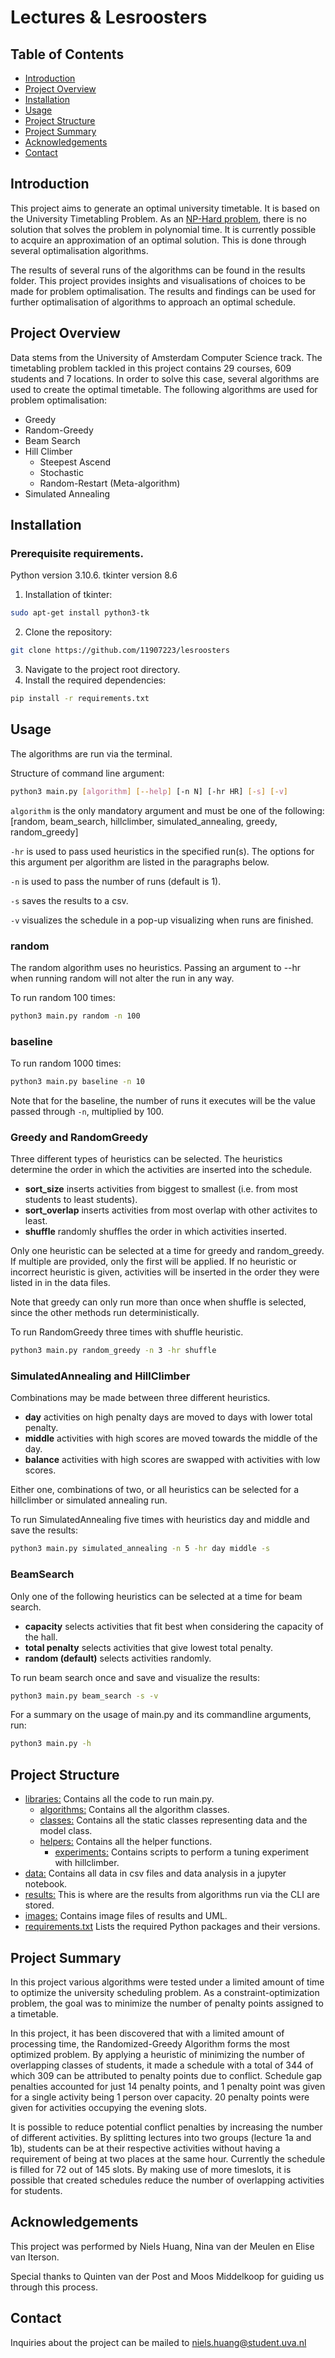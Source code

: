 # Lectures & Lesroosters

## Table of Contents

* [Introduction](#introduction)
* [Project Overview](#project-overview)
* [Installation](#installation)
* [Usage](#usage)
* [Project Structure](#project-structure)
* [Project Summary](#project-summary)
* [Acknowledgements](#acknowledgements)
* [Contact](#contact)

## Introduction
This project aims to generate an optimal university timetable. It is based on the University Timetabling Problem. As an [NP-Hard problem](https://en.wikipedia.org/wiki/NP-hardness), there is no solution that solves the problem in polynomial time. It is currently possible to acquire an approximation of an optimal solution. This is done through several optimalisation algorithms.

The results of several runs of the algorithms can be found in the results folder. This project provides insights and visualisations of choices to be made for problem optimalisation. The results and findings can be used for further optimalisation of algorithms to approach an optimal schedule.

## Project Overview
Data stems from the University of Amsterdam Computer Science track. The timetabling problem tackled in this project contains 29 courses, 609 students and 7 locations. In order to solve this case, several algorithms are used to create the optimal timetable. The following algorithms are used for problem optimalisation:
* Greedy
* Random-Greedy
* Beam Search
* Hill Climber
    - Steepest Ascend
    - Stochastic
    - Random-Restart (Meta-algorithm)
* Simulated Annealing

## Installation

### Prerequisite requirements.
Python version 3.10.6.
tkinter version 8.6


1. Installation of tkinter:
```bash
sudo apt-get install python3-tk
```


2. Clone the repository:
```bash
git clone https://github.com/11907223/lesroosters
```
3. Navigate to the project root directory.
4. Install the required dependencies:
```bash
pip install -r requirements.txt
```

## Usage

The algorithms are run via the terminal.

Structure of command line argument:
```bash
python3 main.py [algorithm] [--help] [-n N] [-hr HR] [-s] [-v]
```
`algorithm` is the only mandatory argument and must be one of the following: [random, beam_search, hillclimber, simulated_annealing, greedy, random_greedy]

`-hr` is used to pass used heuristics in the specified run(s). The options for this argument per algorithm are listed in the paragraphs below.

`-n` is used to pass the number of runs (default is 1).

`-s` saves the results to a csv.

`-v` visualizes the schedule in a pop-up visualizing when runs are finished.

### random

The random algorithm uses no heuristics. Passing an argument to --hr when running random will not alter the run in any way.

To run random 100 times:
```bash
python3 main.py random -n 100
```

### baseline
To run random 1000 times: 
```bash
python3 main.py baseline -n 10
```
Note that for the baseline, the number of runs it executes will be the value passed through `-n`, multiplied by 100. 

### Greedy and RandomGreedy

Three different types of heuristics can be selected. The heuristics determine the order in which the activities are inserted into the schedule.

 - **sort_size** inserts activities from biggest to smallest (i.e. from most students to least students).
 - **sort_overlap** inserts activities from most overlap with other activites to least. 
 - **shuffle** randomly shuffles the order in which activities inserted.

Only one heuristic can be selected at a time for greedy and random_greedy. If multiple are provided, only the first will be applied. If no heuristic or incorrect heuristic is given, activities will be inserted in the order they were listed in in the data files.

Note that greedy can only run more than once when shuffle is selected, since the other methods run deterministically.

To run RandomGreedy three times with shuffle heuristic.
```bash
python3 main.py random_greedy -n 3 -hr shuffle
```

### SimulatedAnnealing and HillClimber

Combinations may be made between three different heuristics.
- **day** activities on high penalty days are moved to days with lower total penalty.
- **middle** activities with high scores are moved towards the middle of the day.
- **balance** activities with high scores are swapped with activities with low scores.

Either one, combinations of two, or all heuristics can be selected for a hillclimber or simulated annealing run.

To run SimulatedAnnealing five times with heuristics day and middle and save the results:
```bash
python3 main.py simulated_annealing -n 5 -hr day middle -s
```

### BeamSearch
Only one of the following heuristics can be selected at a time for beam search.

- **capacity** selects activities that fit best when considering the capacity of the hall.
- **total penalty** selects activities that give lowest total penalty.
- **random (default)** selects activities randomly.

To run beam search once and save and visualize the results:
```bash
python3 main.py beam_search -s -v
```

For a summary on the usage of main.py and its commandline arguments, run:
```bash
python3 main.py -h
```

## Project Structure

- [libraries:](libraries/) Contains all the code to run main.py.
    - [algorithms:](/libraries/algorithms/) Contains all the algorithm classes.
    - [classes:](/libraries/classes/) Contains all the static classes representing data and the model class.
    - [helpers:](/libraries/helpers/) Contains all the helper functions.
        - [experiments:](/libraries/helpers/experiments/) Contains scripts to perform a tuning experiment with hillclimber.
- [data:](/data/) Contains all data in csv files and data analysis in a jupyter notebook.
- [results:](/results/) This is where are the results from algorithms run via the CLI are stored.
- [images:](/images/) Contains image files of results and UML.
- [requirements.txt](/requirements.txt) Lists the required Python packages and their versions.


## Project Summary

In this project various algorithms were tested under a limited amount of time to optimize the university scheduling problem.
As a constraint-optimization problem, the goal was to minimize the number of penalty points assigned to a timetable.


In this project, it has been discovered that with a limited amount of processing time, the Randomized-Greedy Algorithm forms the most optimized problem. By applying a heuristic of minimizing the number of overlapping classes of students, it made a schedule with a total of 344 of which 309 can be attributed to penalty points due to conflict. Schedule gap penalties accounted for just 14 penalty points, and 1 penalty point was given for a single activity being 1 person over capacity. 20 penalty points were given for activities occupying the evening slots.

It is possible to reduce potential conflict penalties by increasing the number of different activities. By splitting lectures into two groups (lecture 1a and 1b), students can be at their respective activities without having a requirement of being at two places at the same hour. Currently the schedule is filled for 72 out of 145 slots. By making use of more timeslots, it is possible that created schedules reduce the number of overlapping activities for students.

## Acknowledgements
This project was performed by Niels Huang, Nina van der Meulen en Elise van Iterson.

Special thanks to Quinten van der Post and Moos Middelkoop for guiding us through this process.

## Contact
Inquiries about the project can be mailed to niels.huang@student.uva.nl